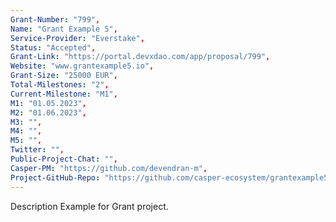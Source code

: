 ```yaml
---
Grant-Number: "799",
Name: "Grant Example 5",
Service-Provider: "Everstake",
Status: "Accepted",
Grant-Link: "https://portal.devxdao.com/app/proposal/799",
Website: "www.grantexample5.io",
Grant-Size: "25000 EUR",
Total-Milestones: "2",
Current-Milestone: "M1",
M1: "01.05.2023",
M2: "01.06.2023",
M3: "",
M4: "",
M5: "",
Twitter: "",
Public-Project-Chat: "",
Casper-PM: "https://github.com/devendran-m",
Project-GitHub-Repo: "https://github.com/casper-ecosystem/grantexample5",
---
```

<!--lang:en--> 
Description Example for Grant project.
<!--lang:es--] 
test
<!--lang:de--] 
test
<!--lang:fr--] 
test
<!--lang:pl--] 
test
<!--lang:uk--] 
test
[!--lang:*-->  
